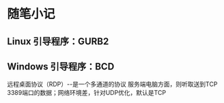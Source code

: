 # 随笔小记
## Linux 引导程序：GURB2
## Windows 引导程序：BCD
远程桌面协议（RDP）--是一个多通道的协议
服务端电脑方面，则听取送到TCP 3389端口的数据；网络环境差，针对UDP优化，默认是TCP